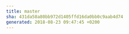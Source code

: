 ```yaml
---
title: master
sha: 431da58a80bb972d1405ffd16da0bb0c9aab4d74
generated: 2018-08-23 09:47:45 +0200
---
```

